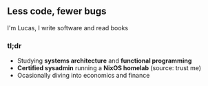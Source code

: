 ## Less code, fewer bugs

I'm Lucas, I write software and read books

### tl;dr

- Studying **systems architecture** and **functional programming**
- **Certified sysadmin** running a **NixOS homelab** (source: trust me)
- Ocasionally diving into economics and finance
